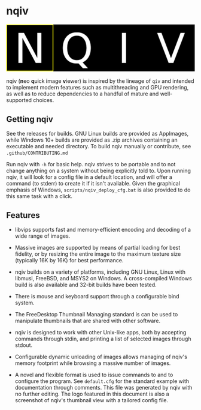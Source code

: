nqiv
====

![nqiv Logo](/media/logo.png "nqiv Logo")

nqiv (**n**eo **q**uick **i**mage **v**iewer) is inspired by the lineage of `qiv` and intended to implement modern features such as multithreading and GPU rendering, as well as to reduce dependencies to a handful of mature and well-supported choices.

Getting nqiv
------------

See the releases for builds. GNU Linux builds are provided as AppImages, while Windows 10+ builds are provided as .zip archives containing an executable and needed directory. To build nqiv manually or contribute, see `.github/CONTRIBUTING.md`

Run nqiv with `-h` for basic help. nqiv strives to be portable and to not change anything on a system without being explicitly told to. Upon running nqiv, it will look for a config file in a default location, and will offer a command (to stderr) to create it if it isn't available. Given the graphical emphasis of Windows, `scripts/nqiv_deploy_cfg.bat` is also provided to do this same task with a click.

Features
--------

* libvips supports fast and memory-efficient encoding and decoding of a wide range of images.

* Massive images are supported by means of partial loading for best fidelity, or by resizing the entire image to the maximum texture size (typically 16K by 16K) for best performance.

* nqiv builds on a variety of platforms, including GNU Linux, Linux with libmusl, FreeBSD, and MSYS2 on Windows. A cross-compiled Windows build is also available and 32-bit builds have been tested.

* There is mouse and keyboard support through a configurable bind system.

* The FreeDesktop Thumbnail Managing standard is can be used to manipulate thumbnails that are shared with other software.

* nqiv is designed to work with other Unix-like apps, both by accepting commands through stdin, and printing a list of selected images through stdout.

* Configurable dynamic unloading of images allows managing of nqiv's memory footprint while browsing a massive number of images.

* A novel and flexible format is used to issue commands to and to configure the program. See `default.cfg` for the standard example with documentation through comments. This file was generated by nqiv with no further editing. The logo featured in this document is also a screenshot of nqiv's thumbnail view with a tailored config file.
